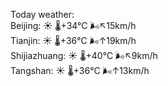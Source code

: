 Today weather:  
Beijing: ☀️   🌡️+34°C 🌬️↖15km/h  
Tianjin: ☀️   🌡️+36°C 🌬️↑19km/h  
Shijiazhuang: ☀️   🌡️+40°C 🌬️↖9km/h  
Tangshan: ☀️   🌡️+36°C 🌬️↑13km/h  
